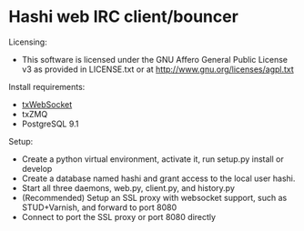 # Hashi web IRC client/bouncer

Licensing:
  * This software is licensed under the GNU Affero General Public License v3 as provided in LICENSE.txt or at http://www.gnu.org/licenses/agpl.txt

Install requirements:
  * [txWebSocket](https://github.com/wulczer/txWebSocket)
  * txZMQ
  * PostgreSQL 9.1

Setup: 
  * Create a python virtual environment, activate it, run setup.py install or develop
  * Create a database named hashi and grant access to the local user hashi.
  * Start all three daemons, web.py, client.py, and history.py
  * (Recommended) Setup an SSL proxy with websocket support, such as STUD+Varnish, and forward to port 8080
  * Connect to port the SSL proxy or port 8080 directly
